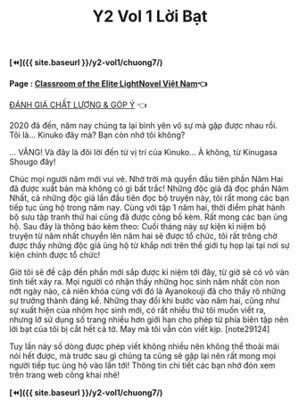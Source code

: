 ﻿---
layout: post
title: Y2 Vol 1 Lời Bạt
permalink: /y2-vol1/loibat/
---

**[⏪]({{ site.baseurl }}/y2-vol1/chuong7/)**

**Page : [Classroom of the Elite LightNovel Việt Nam](http://facebook.com/Classroom.of.the.Elite.VN)👈**

[ĐÁNH GIÁ CHẤT LƯỢNG & GÓP Ý](https://bit.ly/danhgiagopy) 👈

2020 đã đến, năm nay chúng ta lại bình yên vô sự mà gặp được nhau rồi. Tôi là\... Kinuko đây mà? Bạn còn nhớ tôi không?

\... VÂNG! Và đây là đôi lời đến từ vị trí của Kinuko\... À không, từ Kinugasa Shougo đây!

Chúc mọi người năm mới vui vẻ. Nhờ trời mà quyển đầu tiên phần Năm Hai đã được xuất bản mà không có gì bất trắc! Những độc giả đã đọc phần Năm Nhất, cả những độc giả lần đầu tiên đọc bộ truyện này, tôi rất mong các bạn tiếp tục ủng hộ trong năm nay. Cùng với tập 1 năm hai, thời điểm phát hành bộ sưu tập tranh thứ hai cũng đã được công bố kèm. Rất mong các bạn ủng hộ. Sau đây là thông báo kèm theo: Cuối tháng này sự kiện kỉ niệm bộ truyện từ năm nhất chuyển lên năm hai sẽ được tổ chức, tôi rất trông chờ được thấy những độc giả ủng hộ từ khắp nơi trên thế giới tụ họp lại tại nơi sự kiện chính được tổ chức!

Giờ tôi sẽ đề cập đến phần mới sắp được kỉ niệm tới đây, từ giờ sẽ có vô vàn tình tiết xảy ra. Mọi người có nhận thấy những học sinh năm nhất còn non nớt ngày nào, cả niên khóa cùng với đó là Ayanokouji đã cho thấy rõ những sự trưởng thành đáng kể. Những thay đổi khi bước vào năm hai, cũng như sự xuất hiện của nhóm học sinh mới, có rất nhiều thứ tôi muốn viết ra, nhưng lỡ sử dụng số trang nhiều hơn giới hạn cho phép từ phía biên tập nên lời bạt của tôi bị cắt hết cả tờ. May mà tôi vẫn còn viết kịp. \[note29124\]

Tuy lần này số dòng được phép viết không nhiều nên không thể thoải mái nói hết được, mà trước sau gì chúng ta cũng sẽ gặp lại nên rất mong mọi người tiếp tục ủng hộ vào lần tới! Thông tin chi tiết các bạn nhớ đón xem trên trang web công khai nhé!

**[⏪]({{ site.baseurl }}/y2-vol1/chuong7/)**
